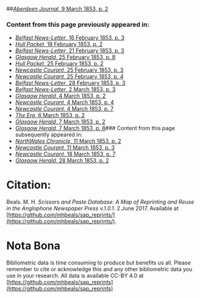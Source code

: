##[*Aberdeen Journal*, 9 March 1853, p. 2](https://mhbeals.github.io/sap_html/Aberdeen-Journal/Aberdeen-Journal-9-March-1853-p-2)

### Content from this page previously appeared in:
+ [*Belfast News-Letter*, 16 February 1853, p. 3](https://mhbeals.github.io/sap_html/Belfast-News-Letter/Belfast-News-Letter-16-February-1853-p-3)
+ [*Hull Packet*, 18 February 1853, p. 2](https://mhbeals.github.io/sap_html/Hull-Packet/Hull-Packet-18-February-1853-p-2)
+ [*Belfast News-Letter*, 21 February 1853, p. 3](https://mhbeals.github.io/sap_html/Belfast-News-Letter/Belfast-News-Letter-21-February-1853-p-3)
+ [*Glasgow Herald*, 25 February 1853, p. 8](https://mhbeals.github.io/sap_html/Glasgow-Herald/Glasgow-Herald-25-February-1853-p-8)
+ [*Hull Packet*, 25 February 1853, p. 2](https://mhbeals.github.io/sap_html/Hull-Packet/Hull-Packet-25-February-1853-p-2)
+ [*Newcastle Courant*, 25 February 1853, p. 3](https://mhbeals.github.io/sap_html/Newcastle-Courant/Newcastle-Courant-25-February-1853-p-3)
+ [*Newcastle Courant*, 25 February 1853, p. 4](https://mhbeals.github.io/sap_html/Newcastle-Courant/Newcastle-Courant-25-February-1853-p-4)
+ [*Belfast News-Letter*, 28 February 1853, p. 3](https://mhbeals.github.io/sap_html/Belfast-News-Letter/Belfast-News-Letter-28-February-1853-p-3)
+ [*Belfast News-Letter*, 2 March 1853, p. 3](https://mhbeals.github.io/sap_html/Belfast-News-Letter/Belfast-News-Letter-2-March-1853-p-3)
+ [*Glasgow Herald*, 4 March 1853, p. 2](https://mhbeals.github.io/sap_html/Glasgow-Herald/Glasgow-Herald-4-March-1853-p-2)
+ [*Newcastle Courant*, 4 March 1853, p. 4](https://mhbeals.github.io/sap_html/Newcastle-Courant/Newcastle-Courant-4-March-1853-p-4)
+ [*Newcastle Courant*, 4 March 1853, p. 7](https://mhbeals.github.io/sap_html/Newcastle-Courant/Newcastle-Courant-4-March-1853-p-7)
+ [*The Era*, 6 March 1853, p. 2](https://mhbeals.github.io/sap_html/The-Era/The-Era-6-March-1853-p-2)
+ [*Glasgow Herald*, 7 March 1853, p. 2](https://mhbeals.github.io/sap_html/Glasgow-Herald/Glasgow-Herald-7-March-1853-p-2)
+ [*Glasgow Herald*, 7 March 1853, p. 8](https://mhbeals.github.io/sap_html/Glasgow-Herald/Glasgow-Herald-7-March-1853-p-8)### Content from this page subsequently appeared in:
+ [*NorthWales Chronicle*, 11 March 1853, p. 2](https://mhbeals.github.io/sap_html/NorthWales-Chronicle/NorthWales-Chronicle-11-March-1853-p-2)
+ [*Newcastle Courant*, 11 March 1853, p. 3](https://mhbeals.github.io/sap_html/Newcastle-Courant/Newcastle-Courant-11-March-1853-p-3)
+ [*Newcastle Courant*, 18 March 1853, p. 7](https://mhbeals.github.io/sap_html/Newcastle-Courant/Newcastle-Courant-18-March-1853-p-7)
+ [*Glasgow Herald*, 28 March 1853, p. 2](https://mhbeals.github.io/sap_html/Glasgow-Herald/Glasgow-Herald-28-March-1853-p-2)
                    
# Citation: 

Beals. M. H. *Scissors and Paste Database: A Map of Reprinting and Reuse in the Anglophone Newspaper Press v.1.0.1.* 2 June 2017. Available at [https://github.com/mhbeals/sap_reprints/](https://github.com/mhbeals/sap_reprints/). 
                    
# Nota Bona

Bibliometric data is time consuming to produce but benefits us all. Please remember to cite or acknowledge this and any other bibliometric data you use in your research. All data is available CC-BY 4.0 at [https://github.com/mhbeals/sap_reprints](https://github.com/mhbeals/sap_reprints)